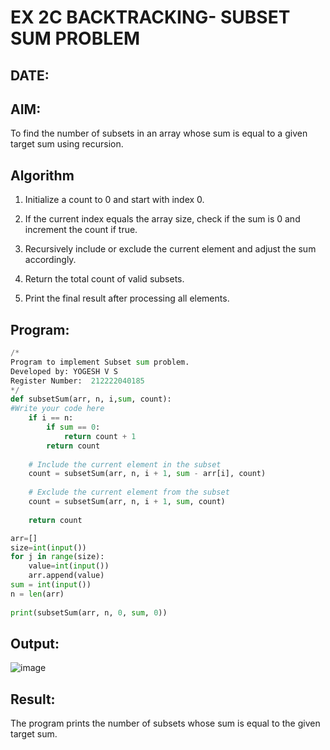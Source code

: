 # EX 2C BACKTRACKING- SUBSET SUM PROBLEM
## DATE:
## AIM:
To find the number of subsets in an array whose sum is equal to a given target sum using recursion.


## Algorithm
1. Initialize a count to 0 and start with index 0.

2. If the current index equals the array size, check if the sum is 0 and increment the count if true.

3. Recursively include or exclude the current element and adjust the sum accordingly.

4. Return the total count of valid subsets.

5. Print the final result after processing all elements.

## Program:
```py
/*
Program to implement Subset sum problem.
Developed by: YOGESH V S
Register Number:  212222040185
*/
def subsetSum(arr, n, i,sum, count):
#Write your code here
    if i == n:
        if sum == 0:
            return count + 1
        return count
    
    # Include the current element in the subset
    count = subsetSum(arr, n, i + 1, sum - arr[i], count)
    
    # Exclude the current element from the subset
    count = subsetSum(arr, n, i + 1, sum, count)
    
    return count

arr=[]
size=int(input())
for j in range(size):
    value=int(input())
    arr.append(value)
sum = int(input())
n = len(arr)
 
print(subsetSum(arr, n, 0, sum, 0))
```

## Output:
![image](https://github.com/user-attachments/assets/10357c83-2b77-4606-b13a-db656d1b5cc7)



## Result:
The program prints the number of subsets whose sum is equal to the given target sum.
